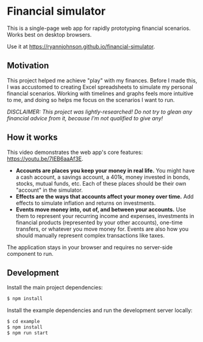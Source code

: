 # Financial simulator

This is a single-page web app for rapidly prototyping financial scenarios. Works
best on desktop browsers.

Use it at <https://ryannjohnson.github.io/financial-simulator>.

## Motivation

This project helped me achieve "play" with my finances. Before I made this, I
was accustomed to creating Excel spreadsheets to simulate my personal financial
scenarios. Working with timelines and graphs feels more intuitive to me, and
doing so helps me focus on the scenarios I want to run.

_DISCLAIMER: This project was lightly-researched! Do not try to glean any
financial advice from it, because I'm not qualified to give any!_

## How it works

This video demonstrates the web app's core features:
<https://youtu.be/7IEB6aaAf3E>.

- **Accounts are places you keep your money in real life.** You might have a
  cash account, a savings account, a 401k, money invested in bonds, stocks,
  mutual funds, etc. Each of these places should be their own "account" in the
  simulator.
- **Effects are the ways that accounts affect your money over time.** Add
  effects to simulate inflation and returns on investments.
- **Events move money into, out of, and between your accounts.** Use them to
  represent your recurring income and expenses, investments in financial
  products (represented by your other accounts), one-time transfers, or whatever
  you move money for. Events are also how you should manually represent complex
  transactions like taxes.

The application stays in your browser and requires no server-side component to
run.

## Development

Install the main project dependencies:

```bash
$ npm install
```

Install the example dependencies and run the development server locally:

```bash
$ cd example
$ npm install
$ npm run start
```
